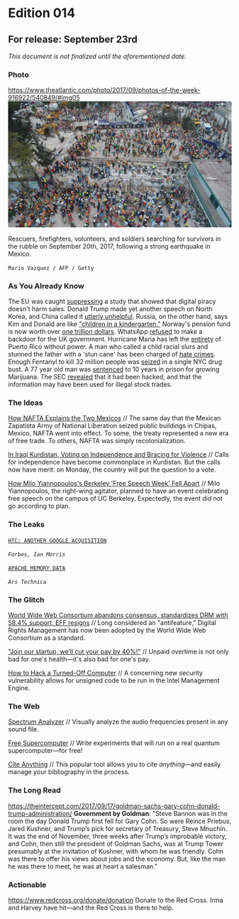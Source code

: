 # Edition 014

## For release: September 23rd

_This document is not finalized until the aforementioned date._

### Photo

https://www.theatlantic.com/photo/2017/09/photos-of-the-week-916922/540849/#img05
![mexico.jpg](mexico.jpg)

Rescuers, firefighters, volunteers, and soldiers searching for survivors in the rubble on September 20th, 2017, following a strong earthquake in Mexico.

`Mario Vazquez / AFP / Getty`

### As You Already Know
The EU was caught [suppressing](https://gizmodo.com/the-eu-suppressed-a-300-page-study-that-found-piracy-do-1818629537) a study that showed that digital piracy doesn't harm sales. Donald Trump made yet another speech on North Korea, and China called it [utterly unhelpful](https://www.thestar.com/news/world/2017/09/20/china-to-donald-trump-your-north-korea-speech-was-really-unhelpful.html). Russia, on the other hand, says Kim and Donald are like ["children in a kindergarten."](http://www.bbc.com/news/world-asia-41369329) Norway's pension fund is now worth over [one trillion dollars](http://money.cnn.com/2017/09/19/investing/norway-pension-fund-trillion-dollars/index.html). WhatsApp [refused](https://www.theverge.com/2017/9/20/16338128/whatsapp-reportedly-refused-request-uk-government-access-encrypted-messages) to make a backdoor for the UK government. Hurricane Maria has left the [entirety](http://www.bbc.com/news/world-latin-america-41340392) of Puerto Rico without power. A man who called a child racial slurs and stunned the father with a 'stun cane' has been charged of [hate crimes](https://www.ksl.com/?sid=45815759&nid=148&title=federal-hate-crime-charges-filed-in-draper-stun-cane-case). Enough Fentanyl to kill 32 million people was [seized](http://www.nbcnewyork.com/news/local/Fentanyl-Bust-Heroin-NYC-Biggest-Ever-445568863.html?) in a single NYC drug bust. A 77 year old man was [sentenced](https://www.usatoday.com/story/news/nation-now/2017/09/22/77-year-old-sentenced-10-years-growing-marijuana/695531001/) to 10 years in prison for growing Marijuana. The SEC [revealed](https://www.washingtonpost.com/news/business/wp/2017/09/20/sec-reveals-it-was-hacked-information-may-have-been-used-for-illegal-stock-trades/) that it had been hacked, and that the information may have been used for illegal stock trades.

### The Ideas

[How NAFTA Explains the Two Mexicos](https://www.theatlantic.com/international/archive/2017/09/nafta-mexico-trump-trade/540906/) // The same day that the Mexican Zapatista Army of National Liberation seized public buildings in Chipas, Mexico, NAFTA went into effect. To some, the treaty represented a new era of free trade. To others, NAFTA was simply recolonialization.

[In Iraqi Kurdistan, Voting on Independence and Bracing for Violence](https://theintercept.com/2017/09/23/in-iraqi-kurdistan-voting-on-independence-and-bracing-for-violence/) // Calls for independence have become commonplace in Kurdistan. But the calls now have merit: on Monday, the country will put the question to a vote.

[How Milo Yiannopoulos's Berkeley 'Free Speech Week' Fell Apart](https://www.theatlantic.com/politics/archive/2017/09/how-milo-yiannopoulos-berkeley-free-speech-week-fell-apart/540867/) // Milo Yiannopoulos, the right-wing agitator, planned to have an event celebrating free speech on the campus of UC Berkeley. Expectedly, the event did not go according to plan.

### The Leaks

[`HTC: ANOTHER GOOGLE ACQUISITION`](https://www.forbes.com/sites/ianmorris/2017/09/20/google-looks-set-to-buy-htc-as-memo-leaks-and-trading-suspension-is-announced/#55e8672521c6)

*`Forbes, Ian Morris`*

[`APACHE MEMORY DATA`](https://arstechnica.com/information-technology/2017/09/apache-bug-leaks-contents-of-server-memory-for-all-to-see-patch-now/)

*`Ars Technica`*

### The Glitch
[World Wide Web Consortium abandons consensus, standardizes DRM with 58.4% support, EFF resigns](https://boingboing.net/2017/09/18/antifeatures-for-all.html) // Long considered an "antifeature," Digital Rights Management has now been adopted by the World Wide Web Consortium as a standard.

["Join our startup, we’ll cut your pay by 40%!"](https://codewithoutrules.com/2017/09/18/when-startups-pay-less/) // Unpaid overtime is not only bad for one's health—it's also bad for one's pay.

[How to Hack a Turned-Off Computer](https://www.blackhat.com/eu-17/briefings/schedule/#how-to-hack-a-turned-off-computer-or-running-unsigned-code-in-intel-management-engine-8668) // A concerning new security vulnerability allows for unsigned code to be run in the Intel Management Engine.

### The Web

[Spectrum Analyzer](https://academo.org/demos/spectrum-analyzer/) // Visually analyze the audio frequencies present in any sound file.

[Free Supercomputer](https://quantumexperience.ng.bluemix.net/qx/community) // Write experiments that will run on a real quantum supercomputer—for free!

[Cite Anything](http://www.easybib.com/) // This popular tool allows you to cite *anything*—and easily manage your bibliography in the process.

### The Long Read
https://theintercept.com/2017/09/17/goldman-sachs-gary-cohn-donald-trump-administration/ **Government by Goldman**: "Steve Bannon was in the room the day Donald Trump first fell for Gary Cohn. So were Reince Priebus, Jared Kushner, and Trump’s pick for secretary of Treasury, Steve Mnuchin. It was the end of November, three weeks after Trump’s improbable victory, and Cohn, then still the president of Goldman Sachs, was at Trump Tower presumably at the invitation of Kushner, with whom he was friendly. Cohn was there to offer his views about jobs and the economy. But, like the man he was there to meet, he was at heart a salesman."

### Actionable
https://www.redcross.org/donate/donation Donate to the Red Cross. Irma and Harvey have hit—and the Red Cross is there to help.

